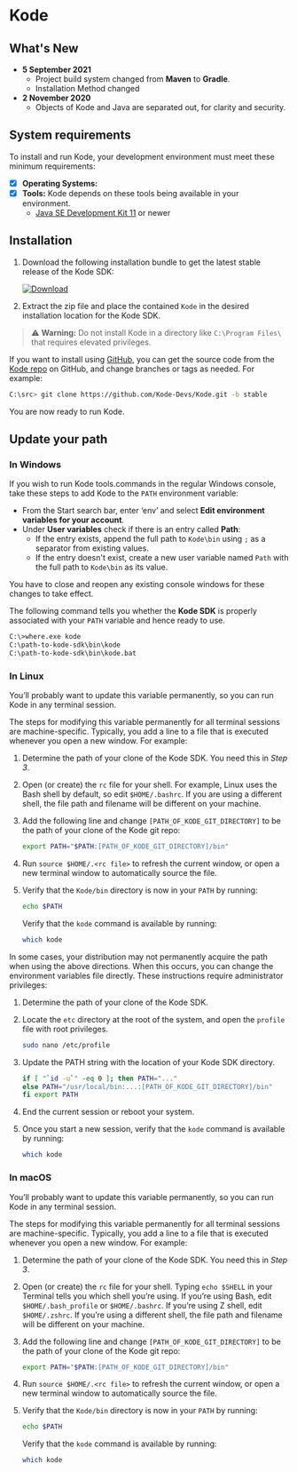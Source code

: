 # Kode

What's New
-------------------

- **5 September 2021**
    - Project build system changed from **Maven** to **Gradle**.
    - Installation Method changed
- **2 November 2020**
    - Objects of Kode and Java are separated out, for clarity and security.

System requirements
-------------------
To install and run Kode, your development environment must meet these minimum requirements:

- [X] **Operating Systems:**
- [X] **Tools:** Kode depends on these tools being available in your environment.
    - [Java SE Development Kit 11](https://www.oracle.com/in/java/technologies/javase-jdk11-downloads.html) or newer

Installation
-------------------

1. Download the following installation bundle to get the latest stable release of the Kode SDK:

   [![Download](https://shields.io/badge/Download%20Now-blue?style=for-the-badge)](https://github.com/Kode-Devs/Kode/archive/refs/heads/stable.zip)
2. Extract the zip file and place the contained `Kode` in the desired installation location for the Kode SDK.

> :warning: **Warning:** Do not install Kode in a directory like `C:\Program Files\` that requires elevated privileges.

If you want to install using [GitHub](https://github.com/), you can get the source code from
the [Kode repo](https://github.com/Kode-Devs/Kode) on GitHub, and change branches or tags as needed. For example:

```bash
C:\src> git clone https://github.com/Kode-Devs/Kode.git -b stable
```

You are now ready to run Kode.


Update your path
-------------------

### In Windows

If you wish to run Kode tools.commands in the regular Windows console, take these steps to add Kode to the `PATH` environment
variable:

- From the Start search bar, enter ‘env’ and select **Edit environment variables for your account**.
- Under **User variables** check if there is an entry called **Path**:
    - If the entry exists, append the full path to `Kode\bin` using `;` as a separator from existing values.
    - If the entry doesn't exist, create a new user variable named `Path` with the full path to `Kode\bin` as its value.

You have to close and reopen any existing console windows for these changes to take effect.

The following command tells you whether the **Kode SDK** is properly associated with your `PATH` variable and hence
ready to use.

```bash
C:\>where.exe kode
C:\path-to-kode-sdk\bin\kode
C:\path-to-kode-sdk\bin\kode.bat
```

### In Linux

You’ll probably want to update this variable permanently, so you can run Kode in any terminal session.

The steps for modifying this variable permanently for all terminal sessions are machine-specific. Typically, you add a
line to a file that is executed whenever you open a new window. For example:

1. Determine the path of your clone of the Kode SDK. You need this in _Step 3_.
2. Open (or create) the `rc` file for your shell. For example, Linux uses the Bash shell by default, so edit
   `$HOME/.bashrc`. If you are using a different shell, the file path and filename will be different on your machine.
3. Add the following line and change `[PATH_OF_KODE_GIT_DIRECTORY]` to be the path of your clone of the Kode git repo:

    ```bash
    export PATH="$PATH:[PATH_OF_KODE_GIT_DIRECTORY]/bin"
    ```

4. Run `source $HOME/.<rc file>` to refresh the current window, or open a new terminal window to automatically source
   the file.
5. Verify that the `Kode/bin` directory is now in your `PATH` by running:

    ```bash
    echo $PATH
    ```

   Verify that the `kode` command is available by running:

    ```bash
    which kode
    ```

In some cases, your distribution may not permanently acquire the path when using the above directions. When this occurs,
you can change the environment variables file directly. These instructions require administrator privileges:

1. Determine the path of your clone of the Kode SDK.
2. Locate the `etc` directory at the root of the system, and open the `profile` file with root privileges.

    ```bash
    sudo nano /etc/profile
    ```

3. Update the PATH string with the location of your Kode SDK directory.

    ```bash
    if [ "`id -u`" -eq 0 ]; then PATH="..."
    else PATH="/usr/local/bin:...:[PATH_OF_KODE_GIT_DIRECTORY]/bin"
    fi export PATH
    ```

4. End the current session or reboot your system.
5. Once you start a new session, verify that the `kode` command is available by running:

    ```bash
    which kode
    ```

### In macOS

You’ll probably want to update this variable permanently, so you can run Kode in any terminal session.

The steps for modifying this variable permanently for all terminal sessions are machine-specific. Typically, you add a
line to a file that is executed whenever you open a new window. For example:

1. Determine the path of your clone of the Kode SDK. You need this in _Step 3_.
2. Open (or create) the `rc` file for your shell. Typing `echo $SHELL` in your Terminal tells you which shell you’re using.
   If you’re using Bash, edit `$HOME/.bash_profile` or `$HOME/.bashrc`. If you’re using Z shell, edit `$HOME/.zshrc`. If
   you’re using a different shell, the file path and filename will be different on your machine.
3. Add the following line and change `[PATH_OF_KODE_GIT_DIRECTORY]` to be the path of your clone of the Kode git repo:

    ```bash
    export PATH="$PATH:[PATH_OF_KODE_GIT_DIRECTORY]/bin"
    ```

4. Run `source $HOME/.<rc file>` to refresh the current window, or open a new terminal window to automatically source
   the file.
5. Verify that the `Kode/bin` directory is now in your `PATH` by running:

    ```bash
    echo $PATH
    ```

   Verify that the `kode` command is available by running:

    ```bash
    which kode
    ```
